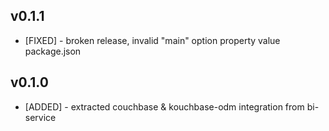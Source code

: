
## v0.1.1

* [FIXED] - broken release, invalid "main" option property value package.json

## v0.1.0

* [ADDED] - extracted couchbase & kouchbase-odm integration from bi-service

